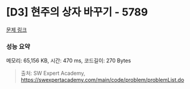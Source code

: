 # [D3] 현주의 상자 바꾸기 - 5789 

[문제 링크](https://swexpertacademy.com/main/code/problem/problemDetail.do?contestProbId=AWYygN36Qn8DFAVm) 

### 성능 요약

메모리: 65,156 KB, 시간: 470 ms, 코드길이: 270 Bytes



> 출처: SW Expert Academy, https://swexpertacademy.com/main/code/problem/problemList.do